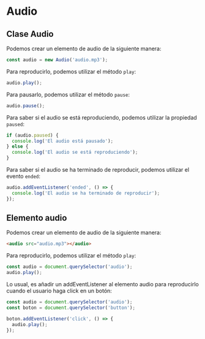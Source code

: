 # Audio

## Clase Audio

Podemos crear un elemento de audio de la siguiente manera:

```javascript
const audio = new Audio('audio.mp3');
```

Para reproducirlo, podemos utilizar el método `play`:

```javascript
audio.play();
```

Para pausarlo, podemos utilizar el método `pause`:

```javascript
audio.pause();
```

Para saber si el audio se está reproduciendo, podemos utilizar la propiedad `paused`:

```javascript
if (audio.paused) {
  console.log('El audio está pausado');
} else {
  console.log('El audio se está reproduciendo');
}
```

Para saber si el audio se ha terminado de reproducir, podemos utilizar el evento `ended`:

```javascript
audio.addEventListener('ended', () => {
  console.log('El audio se ha terminado de reproducir');
});
```

## Elemento audio

Podemos crear un elemento de audio de la siguiente manera:

```html
<audio src="audio.mp3"></audio>
```

Para reproducirlo, podemos utilizar el método `play`:

```javascript
const audio = document.querySelector('audio');
audio.play();
```

Lo usual, es añadir un addEventListener al elemento audio para reproducirlo cuando el usuario haga click en un botón:

```javascript
const audio = document.querySelector('audio');
const boton = document.querySelector('button');

boton.addEventListener('click', () => {
  audio.play();
});
```

